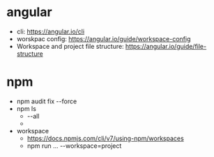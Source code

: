 angular
===
- cli: https://angular.io/cli
- worskpac config: https://angular.io/guide/workspace-config
- Workspace and project file structure: https://angular.io/guide/file-structure

npm
===
- npm audit fix --force
- npm ls
  - --all 
  - 
- workspace
  - https://docs.npmjs.com/cli/v7/using-npm/workspaces
  - npm run ... --workspace=project


